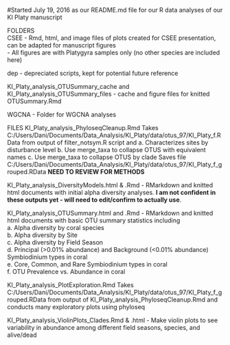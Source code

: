 #Started July 19, 2016 as our README.md file for our R data analyses of our KI Platy manuscript
  
FOLDERS  
CSEE - Rmd, html, and image files of plots created for CSEE presentation, can be adapted for manuscript figures  
	- All figures are with Platygyra samples only (no other species are included here)
  
dep - depreciated scripts, kept for potential future reference  
   
KI_Platy_analysis_OTUSummary_cache and KI_Platy_analysis_OTUSummary_files - cache and figure files for knitted OTUSummary.Rmd  
  
WGCNA - Folder for WGCNA analyses  

FILES
KI_Platy_analysis_PhyloseqCleanup.Rmd Takes C:/Users/Dani/Documents/Data_Analysis/KI_Platy/data/otus_97/KI_Platy_f.RData from output of filter_notsym.R script and 
	a. Characterizes sites by disturbance level
	b. Use merge_taxa to collapse OTUS with equivalent names
	c. Use merge_taxa to collapse OTUS by clade
Saves file C:/Users/Dani/Documents/Data_Analysis/KI_Platy/data/otus_97/KI_Platy_f_grouped.RData
**NEED TO REVIEW FOR METHODS**

KI_Platy_analysis_DiversityModels.html & .Rmd - RMarkdown and knitted html documents with initial alpha diversity analyses. **I am not confident in these outputs yet - will need to edit/confirm to actually use**.  
  
KI_Platy_analysis_OTUSummary.html and .Rmd - RMarkdown and knitted html documents with basic OTU summary statistics including  
	a. Alpha diversity by coral species  
	b. Alpha diversity by Site  
	c. Alpha diversity by Field Season  
	d. Principal (>0.01% abundance) and Background (<0.01% abundance) Symbiodinium types in coral  
	e. Core, Common, and Rare Symbiodinium types in coral  
	f. OTU Prevalence vs. Abundance in coral


KI_Platy_analysis_PlotExploration.Rmd Takes C:/Users/Dani/Documents/Data_Analysis/KI_Platy/data/otus_97/KI_Platy_f_grouped.RData from output of KI_Platy_analysis_PhyloseqCleanup.Rmd and conducts many exploratory plots using phyloseq
  
KI_Platy_analysis_ViolinPlots_Clades.Rmd & .html - Make violin plots to see variability in abundance among different field seasons, species, and alive/dead